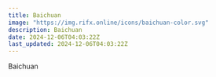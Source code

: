 ```yaml
---
title: Baichuan
image: "https://img.rifx.online/icons/baichuan-color.svg"
description: Baichuan
date: 2024-12-06T04:03:22Z
last_updated: 2024-12-06T04:03:22Z
---
```


Baichuan

